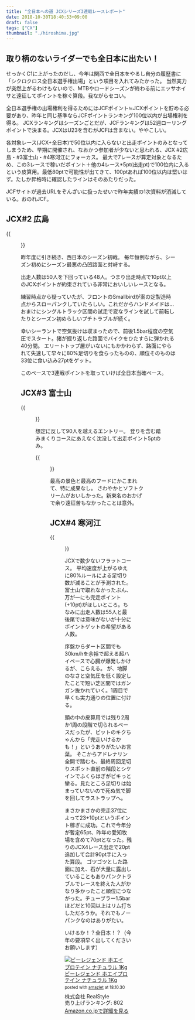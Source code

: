 ```yaml
---
title: "全日本への道 JCXシリーズ3連戦レースレポート"
date: 2018-10-30T18:40:53+09:00
draft: false
tags: ["CX"]
thumbnail: "./hiroshima.jpg"
---
```


## 取り柄のないライダーでも全日本に出たい！

せっかくC1に上がったのだし、今年は関西で全日本をやるし自分の履歴書に「シクロクロス全日本選手権出場」という項目を入れてみたかった。 
当然実力が突然上がるわけもないので、MTBやロードシーズンが終わる前にエッサホイサと遠征してポイントを稼ぐ算段。我ながらセコい。

全日本選手権の出場権利を得るためにはJCFポイント≒JCXポイントを貯める必要があり、昨年と同じ基準ならJCFポイントランキング100位以内が出場権利を得る。
JCXランキングはシーズンごとだが、JCFランキングは52週ローリングポイントで決まる。JCXはU23を含むがJCFは含まない。ややこしい。

各対象レース(JCX+全日本)で50位以内に入らないと出走ポイントのみとなってしまうため、早期に開催され、なおかつ参加者が少ないと思われる、JCX #2広島・#3富士山・#4寒河江にフォーカス。 
最大で7レースが算定対象となるため、この3レースで稼いだポイント＋他の4レース*5pt(出走pt)で100位内に入るという皮算用。最低80ptで可能性が出てきて、100ptあれば100位以内は堅いはず。たしか昇格時に確認したラインはそのあたりだった。

JCFサイトが過去URLをぞんざいに扱ったせいで昨年実績の1次資料が消滅している。おのれJCF。

## JCX#2 広島

{{<figure src="./hiroshima.jpg">}}

昨年度に引き続き、西日本のシーズン初戦。 
毎年恒例ながら、シーズン初めにシーズン最悪の凸凹路面と対峙する。

出走人数は50人を下回っている48人。つまり出走時点で10pt以上のJCXポイントが約束されている非常においしいレースとなる。

練習時点から疑っていたが、フロントのSmallbirdが案の定製造時点からスローパンクしていたらしい。これだからハンドメイドは… 
おまけにシングルトラック区間の試走で変なラインを試して前転したりとシーズン初めらしいプチトラブルが続く。

幸いシーラントで空気抜けは収まったので、前後1.5bar程度の空気圧でスタート。猪が掘り返した路面でバイクをひたすらに弾かれる40分間。
エリートトップ層がいないにもかかわらず、路面にやられて失速して早々に80%足切りを食らったものの、順位そのものは33位に食い込み27ptをゲット。

このペースで3連戦ポイントを取っていけば全日本当確ペース。

## JCX#3 富士山

{{<figure src="./fuji.jpg">}}

想定に反して90人を越えるエントリー。 
登りを含む踏みまくりコースにあえなく沈没して出走ポイント5ptのみ。

{{<figure src="./DSC_1705.jpg">}}


最高の景色と最高のフードにかこまれて、特に成果なし。 
さわやかとソフトクリームがおいしかった。新東名のおかげで余り遠征苦もなかったことは意外。

## JCX#4 寒河江

{{<figure src="./DSC_1733.jpg">}}

JCXで数少ないフラットコース。 
平均速度が上がるゆえに80%ルールによる足切り数が減ることが予測された。富士山で取れなかったぶん、万が一にも完走ポイント(+10pt)がほしいところ。ちなみに出走人数は55人と最後尾では意味がないが十分にポイントゲットの希望がある人数。

序盤からダート区間でも30km/hを余裕で超える超ハイペースで心臓が爆発しかけるが、こらえる。 
が、地脚のなさと空気圧を低く設定したことで短い芝区間ではガンガン抜かれていく。1周目で早くも実力通りの位置に付ける。

頭の中の皮算用では残り2周か1周の段階で切られるペースだったが、ピットのキクちゃんから「完走いけるかも！」というありがたいお言葉。 
そこからアドレナリン全開で踏むも、最終周回足切りスポット直前の階段とシケインでふくらはぎがピキっと攣る。見たところ足切りは始まっていないので死ぬ気で脚を回してラストラップへ。

まさかまさかの完走37位によって23+10ptというポイント稼ぎに成功。これで今年分が暫定65pt、昨年の愛知牧場を含めて70ptとなった。残りのJCX4レース出走で20pt追加して合計90pt手に入った算段。
ゴツゴツとした路面に加え、石が大量に露出していることもありパンクトラブルでレースを終えた人がかなり多かったこと順位につながった。チューブラー1.5barほどだと10回以上はリム打ちしただろうか。それでもノーパンクなのはありがたい。

いけるか！？全日本！？（今年の要項早く出してくださいお願いします）

<div class="amazlet-box" style="margin-bottom:0px;"><div class="amazlet-image" style="float:left;margin:0px 12px 1px 0px;"><a href="http://www.amazon.co.jp/exec/obidos/ASIN/B0060GI8DE/gensobunya-22/ref=nosim/" name="amazletlink" target="_blank"><img src="https://images-fe.ssl-images-amazon.com/images/I/51eWvljgBdL._SL160_.jpg" alt="ビーレジェンド ホエイプロテイン ナチュラル 1Kg" style="border: none;" /></a></div><div class="amazlet-info" style="line-height:120%; margin-bottom: 10px"><div class="amazlet-name" style="margin-bottom:10px;line-height:120%"><a href="http://www.amazon.co.jp/exec/obidos/ASIN/B0060GI8DE/gensobunya-22/ref=nosim/" name="amazletlink" target="_blank">ビーレジェンド ホエイプロテイン ナチュラル 1Kg</a><div class="amazlet-powered-date" style="font-size:80%;margin-top:5px;line-height:120%">posted with <a href="http://www.amazlet.com/" title="amazlet" target="_blank">amazlet</a> at 18.10.30</div></div><div class="amazlet-detail">株式会社 RealStyle <br />売り上げランキング: 802<br /></div><div class="amazlet-sub-info" style="float: left;"><div class="amazlet-link" style="margin-top: 5px"><a href="http://www.amazon.co.jp/exec/obidos/ASIN/B0060GI8DE/gensobunya-22/ref=nosim/" name="amazletlink" target="_blank">Amazon.co.jpで詳細を見る</a></div></div></div><div class="amazlet-footer" style="clear: left"></div></div>
